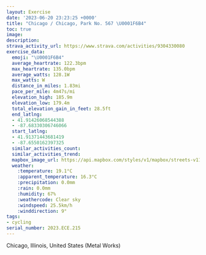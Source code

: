 ```yaml
---
layout: Exercise
date: '2023-06-20 23:23:25 +0000'
title: "Chicago / Chicago, Park No. 567 \U0001F6B4"
toc: true
image:
description:
strava_activity_url: https://www.strava.com/activities/9304330080
exercise_data:
  emoji: "\U0001F6B4"
  average_heartrate: 122.3bpm
  max_heartrate: 135.0bpm
  average_watts: 128.1W
  max_watts: W
  distance_in_miles: 1.83mi
  pace_per_mile: 4m47s/mi
  elevation_high: 185.9m
  elevation_low: 179.4m
  total_elevation_gain_in_feet: 28.5ft
  end_latlng:
  - 41.91426068544388
  - -87.68330306746066
  start_latlng:
  - 41.91371443681419
  - -87.6550162397325
  similar_activities_count:
  similar_activities_trend:
  mapbox_image_url: https://api.mapbox.com/styles/v1/mapbox/streets-v11/static/path-5+787af2-1.0(csy~Fvo_vOoC~CyAzB%7D%40zAOLK%5CA%60%40HlED%60H%40xKDj%40bBtK~%40xGL%7CA%40jCD%5CLb%40NLT%40%7CCKl%40CPE%5ESFGGo%40AWDe%40J%5BLELBJNDVJlEAlDFhGFtRHfICtDQ%7CAIpAAzEHpEJnC),pin-s-s+e5b22e(-87.65708,41.91554),pin-s-f+89ae00(-87.68105000000001,41.91415999999999)/auto/800x800?access_token=pk.eyJ1Ijoiam9zaGJlY2ttYW4iLCJhIjoiY205eWR2aDd1MWZ6djJrbXc4a3M0bWZleiJ9.XiG9OWkNcZk2QzjJbxLB4A
  weather:
    :temperature: 19.1°C
    :apparent_temperature: 16.3°C
    :precipitation: 0.0mm
    :rain: 0.0mm
    :humidity: 67%
    :weathercode: Clear sky
    :windspeed: 25.5km/h
    :winddirection: 9°
tags:
- cycling
serial_number: 2023.ECE.215
---
```

Chicago, Illinois, United States (Metal Works)
